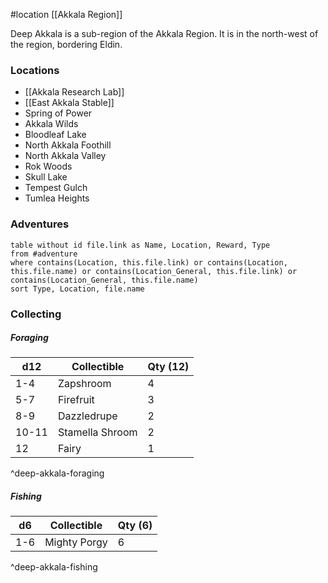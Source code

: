  #location [[Akkala Region]]

Deep Akkala is a sub-region of the Akkala Region. It is in the north-west of the region, bordering Eldin.

### Locations

* [[Akkala Research Lab]]
* [[East Akkala Stable]]
* Spring of Power
* Akkala Wilds
* Bloodleaf Lake
* North Akkala Foothill
* North Akkala Valley
* Rok Woods
* Skull Lake
* Tempest Gulch
* Tumlea Heights

### Adventures
```dataview
table without id file.link as Name, Location, Reward, Type
from #adventure
where contains(Location, this.file.link) or contains(Location, this.file.name) or contains(Location_General, this.file.link) or contains(Location_General, this.file.name)
sort Type, Location, file.name
```

### Collecting

##### Foraging

| d12   | Collectible    | Qty (12) |
| ----- | -------------- | -------- |
| 1-4   | Zapshroom      | 4        |
| 5-7   | Firefruit     | 3        |
| 8-9   | Dazzledrupe   | 2        |
| 10-11 | Stamella Shroom | 2        |
| 12    | Fairy          | 1        |
^deep-akkala-foraging

##### Fishing

| d6  | Collectible  | Qty (6) |
| --- | ------------ | ------- |
| 1-6 | Mighty Porgy | 6       |
^deep-akkala-fishing

